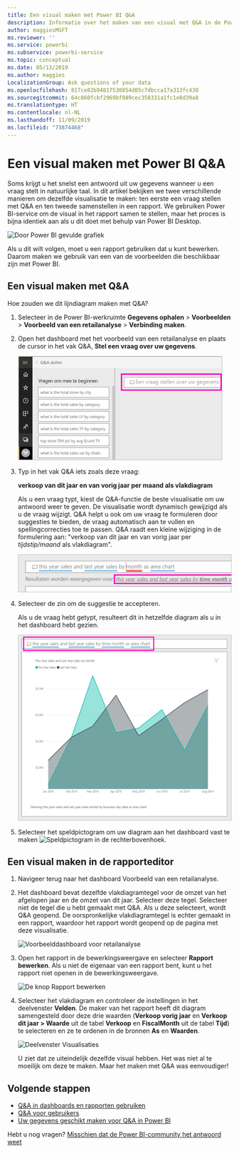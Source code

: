 ```yaml
---
title: Een visual maken met Power BI Q&A
description: Informatie over het maken van een visual met Q&A in de Power BI-service met een retailanalyse als voorbeeld
author: maggiesMSFT
ms.reviewer: ''
ms.service: powerbi
ms.subservice: powerbi-service
ms.topic: conceptual
ms.date: 05/13/2019
ms.author: maggies
LocalizationGroup: Ask questions of your data
ms.openlocfilehash: 817ce82b94817530854d85c7dbcca17a313fc438
ms.sourcegitcommit: 64c860fcbf2969bf089cec358331a1fc1e0d39a8
ms.translationtype: HT
ms.contentlocale: nl-NL
ms.lasthandoff: 11/09/2019
ms.locfileid: "73874468"
---
```

# <a name="create-a-visual-with-power-bi-qa"></a>Een visual maken met Power BI Q&A

Soms krijgt u het snelst een antwoord uit uw gegevens wanneer u een vraag stelt in natuurlijke taal.  In dit artikel bekijken we twee verschillende manieren om dezelfde visualisatie te maken: ten eerste een vraag stellen met Q&A en ten tweede samenstellen in een rapport. We gebruiken Power BI-service om de visual in het rapport samen te stellen, maar het proces is bijna identiek aan als u dit doet met behulp van Power BI Desktop.

![Door Power BI gevulde grafiek](media/power-bi-visualization-introduction-to-q-and-a/power-bi-qna-create-visual.png)

Als u dit wilt volgen, moet u een rapport gebruiken dat u kunt bewerken. Daarom maken we gebruik van een van de voorbeelden die beschikbaar zijn met Power BI.

## <a name="create-a-visual-with-qa"></a>Een visual maken met Q&A

Hoe zouden we dit lijndiagram maken met Q&A?

1. Selecteer in de Power BI-werkruimte **Gegevens ophalen** \> **Voorbeelden** \> **Voorbeeld van een retailanalyse**  >  **Verbinding maken**.

1. Open het dashboard met het voorbeeld van een retailanalyse en plaats de cursor in het vak Q&A, **Stel een vraag over uw gegevens**.

    ![Plaats de cursor in het vak Q&A](media/power-bi-visualization-introduction-to-q-and-a/power-bi-qna-cursor-in-qna-box.png)

2. Typ in het vak Q&A iets zoals deze vraag:
   
    **verkoop van dit jaar en van vorig jaar per maand als vlakdiagram**
   
    Als u een vraag typt, kiest de Q&A-functie de beste visualisatie om uw antwoord weer te geven. De visualisatie wordt dynamisch gewijzigd als u de vraag wijzigt. Q&A helpt u ook om uw vraag te formuleren door suggesties te bieden, de vraag automatisch aan te vullen en spellingcorrecties toe te passen. Q&A raadt een kleine wijziging in de formulering aan: "verkoop van dit jaar en van vorig jaar per *tijdstip/maand* als vlakdiagram".  

    ![Door Q&A gecorrigeerde formulering](media/power-bi-visualization-introduction-to-q-and-a/power-bi-qna-corrected-create-filled-chart.png)

4. Selecteer de zin om de suggestie te accepteren. 
   
   Als u de vraag hebt getypt, resulteert dit in hetzelfde diagram als u in het dashboard hebt gezien.
   
   ![Door Q&A gevuld vlakdiagram](media/power-bi-visualization-introduction-to-q-and-a/power-bi-qna-create-filled-chart.png)

4. Selecteer het speldpictogram om uw diagram aan het dashboard vast te maken ![Speldpictogram](media/power-bi-visualization-introduction-to-q-and-a/pinnooutline.png) in de rechterbovenhoek.

## <a name="create-a-visual-in-the-report-editor"></a>Een visual maken in de rapporteditor

1. Navigeer terug naar het dashboard Voorbeeld van een retailanalyse.
   
2. Het dashboard bevat dezelfde vlakdiagramtegel voor de omzet van het afgelopen jaar en de omzet van dit jaar.  Selecteer deze tegel. Selecteer niet de tegel die u hebt gemaakt met Q&A. Als u deze selecteert, wordt Q&A geopend. De oorspronkelijke vlakdiagramtegel is echter gemaakt in een rapport, waardoor het rapport wordt geopend op de pagina met deze visualisatie.

    ![Voorbeelddashboard voor retailanalyse](media/power-bi-visualization-introduction-to-q-and-a/power-bi-dashboard.png)

1. Open het rapport in de bewerkingsweergave en selecteer **Rapport bewerken**.  Als u niet de eigenaar van een rapport bent, kunt u het rapport niet openen in de bewerkingsweergave.
   
    ![De knop Rapport bewerken](media/power-bi-visualization-introduction-to-q-and-a/power-bi-edit-report.png)
4. Selecteer het vlakdiagram en controleer de instellingen in het deelvenster **Velden**.  De maker van het rapport heeft dit diagram samengesteld door deze drie waarden (**Verkoop vorig jaar** en **Verkoop dit jaar > Waarde** uit de tabel **Verkoop** en **FiscalMonth** uit de tabel **Tijd**) te selecteren en ze te ordenen in de bronnen **As** en **Waarden**.
   
    ![Deelvenster Visualisaties](media/power-bi-visualization-introduction-to-q-and-a/gnatutorial_3-new.png)

    U ziet dat ze uiteindelijk dezelfde visual hebben. Het was niet al te moeilijk om deze te maken. Maar het maken met Q&A was eenvoudiger!

## <a name="next-steps"></a>Volgende stappen

- [Q&A in dashboards en rapporten gebruiken](power-bi-tutorial-q-and-a.md)  
- [Q&A voor gebruikers](consumer/end-user-q-and-a.md)
- [Uw gegevens geschikt maken voor Q&A in Power BI](service-prepare-data-for-q-and-a.md)

Hebt u nog vragen? [Misschien dat de Power BI-community het antwoord weet](https://community.powerbi.com/)

